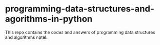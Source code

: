 # programming-data-structures-and-agorithms-in-python
This repo contains the codes and answers of programming data structures and algorithms nptel.
